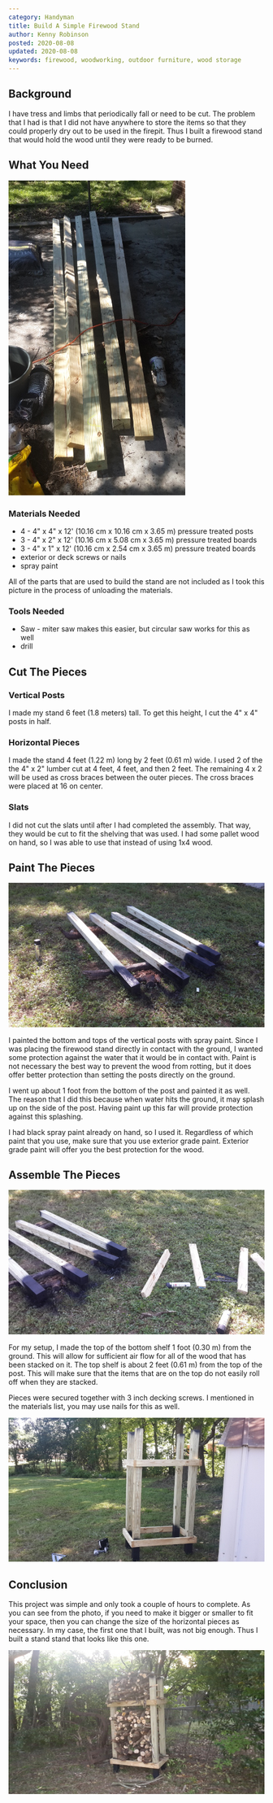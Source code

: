 ```yaml
---
category: Handyman
title: Build A Simple Firewood Stand
author: Kenny Robinson
posted: 2020-08-08
updated: 2020-08-08
keywords: firewood, woodworking, outdoor furniture, wood storage
---
```


## Background

I have tress and limbs that periodically fall or need to be cut. The problem that I had is that
I did not have anywhere to store the items so that they could properly dry out to be used in the firepit.
Thus I built a firewood stand that would hold the wood until they were ready to be burned.

## What You Need

![Gather the materials](/images/2020.08.08-build-firewood-stand/20200411_143010a.jpg)

### Materials Needed

* 4 - 4" x 4" x 12' (10.16 cm x 10.16 cm x 3.65 m) pressure treated posts
* 3 - 4" x 2" x 12' (10.16 cm x 5.08 cm x 3.65 m) pressure treated boards
* 3 - 4" x 1" x 12' (10.16 cm x 2.54 cm x 3.65 m) pressure treated boards
* exterior or deck screws or nails
* spray paint

All of the parts that are used to build the stand are not included as I took this picture in the process
of unloading the materials.

### Tools Needed

* Saw - miter saw makes this easier, but circular saw works for this as well
* drill

## Cut The Pieces

### Vertical Posts

I made my stand 6 feet (1.8 meters) tall. To get this height, I cut the 4" x 4" posts in half.

### Horizontal Pieces

I made the stand 4 feet (1.22 m) long by 2 feet (0.61 m) wide. I used 2 of the the 4" x 2" lumber cut at
4 feet, 4 feet, and then 2 feet. The remaining 4 x 2 will be used as cross braces between the outer
pieces. The cross braces were placed at 16 on center.

### Slats

I did not cut the slats until after I had completed the assembly. That way, they would be cut to fit the
shelving that was used. I had some pallet wood on hand, so I was able to use that instead of
using 1x4 wood.

## Paint The Pieces

![Completed firewood stand in place and loaded with wood](/images/2020.08.08-build-firewood-stand/20200411_150304a.jpg)

I painted the bottom and tops of the vertical posts with spray paint. Since I was placing the firewood stand
directly in contact with the ground, I wanted some protection against the water that it would be in contact
with. Paint is not necessary the best way to prevent the wood from rotting, but it does offer better protection
than setting the posts directly on the ground.

I went up about 1 foot from the bottom of the post and painted it as well. The reason that I did this because
when water hits the ground, it may splash up on the side of the post. Having paint up this far will provide
protection against this splashing.

I had black spray paint already on hand, so I used it. Regardless of which paint that you use, make sure
that you use exterior grade paint. Exterior grade paint will offer you the best protection for the wood.

## Assemble The Pieces

![Completed firewood stand in place and loaded with wood](/images/2020.08.08-build-firewood-stand/20200411_152742a.jpg)

For my setup, I made the top of the bottom shelf 1 foot (0.30 m) from the ground. This will allow for
sufficient air flow for all of the wood that has been stacked on it. The top shelf is about 2 feet (0.61 m)
from the top of the post. This will make sure that the items that are on the top do not easily roll off
when they are stacked.

Pieces were secured together with 3 inch decking screws. I mentioned in the materials list, you may
use nails for this as well.

![Completed firewood stand in place and loaded with wood](/images/2020.08.08-build-firewood-stand/20200411_160610a.jpg)

## Conclusion

This project was simple and only took a couple of hours to complete. As you can see from the photo, if you
need to make it bigger or smaller to fit your space, then you can change the size of the horizontal
pieces as necessary. In my case, the first one that I built, was not big enough.  Thus I built a stand stand
that looks like this one.

![Completed firewood stand in place and loaded with wood](/images/2020.08.08-build-firewood-stand/20200411_191358a.jpg)
